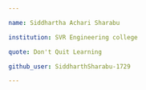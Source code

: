 ```yaml
---

name: Siddhartha Achari Sharabu

institution: SVR Engineering college

quote: Don't Quit Learning

github_user: SiddharthSharabu-1729

---
```

